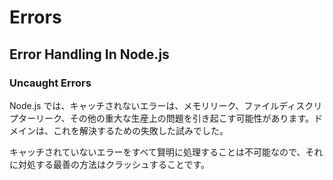 # Errors

## Error Handling In Node.js

### Uncaught Errors

Node.js では、キャッチされないエラーは、メモリリーク、ファイルディスクリプターリーク、その他の重大な生産上の問題を引き起こす可能性があります。ドメインは、これを解決するための失敗した試みでした。

キャッチされていないエラーをすべて賢明に処理することは不可能なので、それに対処する最善の方法はクラッシュすることです。
